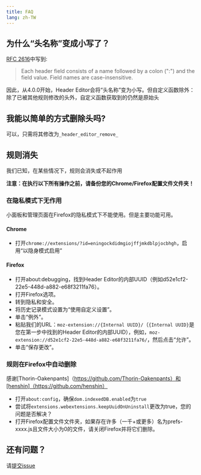 ```yaml
---
title: FAQ
lang: zh-TW
---
```


## 为什么“头名称”变成小写了？

[RFC 2616](https://tools.ietf.org/html/rfc2616.html#section-4.2)中写到:

> Each header field consists of a name followed by a colon (":") and the field value. Field names are case-insensitive.

因此，从4.0.0开始，Header Editor会将“头名称”变为小写。但自定义函数除外：除了已被其他规则修改的头外，自定义函数获取到的仍然是原始头

## 我能以简单的方式删除头吗?

可以，只需将其修改为`_header_editor_remove_`

## 规则消失

我们已知，在某些情况下，规则会消失或不起作用

**注意：在执行以下所有操作之前，请备份您的Chrome/Firefox配置文件文件夹！**

### 在隐私模式下无作用

小面板和管理页面在Firefox的隐私模式下不能使用。但是主要功能可用。

#### Chrome

* 打开`chrome://extensions/?id=eningockdidmgiojffjmkdblpjocbhgh`，启用“以隐身模式启用”

#### Firefox

* 打开about:debugging，找到Header Editor的内部UUID（例如d52e1cf2-22e5-448d-a882-e68f3211fa76）。
* 打开Firefox选项。
* 转到隐私和安全。
* 将历史记录模式设置为“使用自定义设置”。
* 单击“例外”。
* 粘贴我们的URL：`moz-extension://{Internal UUID}/`（`{Internal UUID}`是您在第一步中找到的Header Editor的内部UUID），例如，`moz-extension://d52e1cf2-22e5-448d-a882-e68f3211fa76/`，然后点击“允许”。
* 单击“保存更改”。

### 规则在Firefox中自动删除

感谢[Thorin-Oakenpants]（https://github.com/Thorin-Oakenpants）和[henshin]（https://github.com/henshin）

* 打开`about:config`，确保`dom.indexedDB.enabled`为`true`
* 尝试将`extensions.webextensions.keepUuidOnUninstall`更改为true，您的问题是否解决？
* 打开Firefox配置文件文件夹，如果存在许多（一千+或更多）名为prefs-xxxx.js且文件大小为0的文件，请关闭Firefox并将它们删除。

## 还有问题？

请[提交issue](https://github.com/FirefoxBar/HeaderEditor/issues/new/choose)